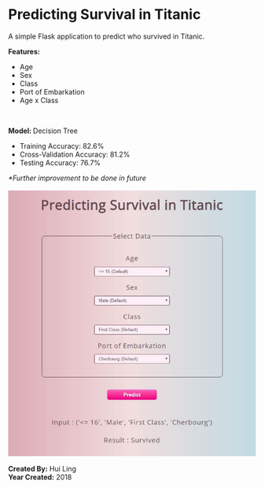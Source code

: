 # Predicting Survival in Titanic

A simple Flask application to predict who survived in Titanic.<br>

<b> Features: </b>
<ul>
  <li>Age</li>
  <li>Sex</li>
  <li>Class</li>
  <li>Port of Embarkation</li>
  <li>Age x Class</li>
</ul><br>

<b> Model: </b> Decision Tree
<ul>
  <li>Training Accuracy: 82.6%</li>
  <li>Cross-Validation Accuracy: 81.2%</li>
  <li>Testing Accuracy: 76.7%</li>

</ul>
  <i>*Further improvement to be done in future</i><br>
<br>


<img src="static/demo.jpg" width="600"/>

<b>Created By:</b> Hui Ling <br>
<b>Year Created:</b> 2018

